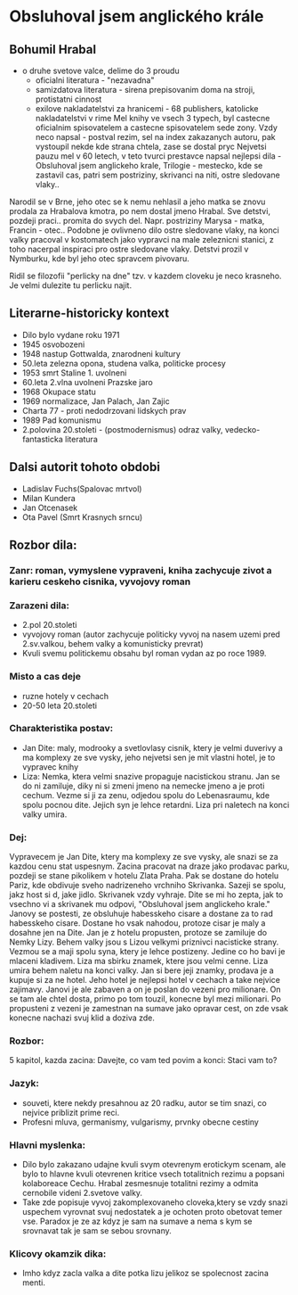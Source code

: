 # Obsluhoval jsem anglického krále

## Bohumil Hrabal
- o druhe svetove valce, delime do 3 proudu 
  - oficialni literatura - "nezavadna"
  - samizdatova literatura - sirena prepisovanim doma na stroji, protistatni cinnost
  - exilove nakladatelstvi za hranicemi - 68 publishers, katolicke nakladatelstvi v rime
Mel knihy ve vsech 3 typech, byl castecne oficialnim spisovatelem a castecne spisovatelem sede zony. Vzdy neco napsal - postval rezim, sel na index zakazanych autoru, pak vystoupil nekde kde strana chtela, zase se dostal pryc Nejvetsi pauzu mel v 60 letech, v teto tvurci prestavce napsal nejlepsi dila - Obsluhoval jsem anglickeho krale, Trilogie - mestecko, kde se zastavil cas, patri sem postriziny, skrivanci na niti, ostre sledovane vlaky..

Narodil se v Brne, jeho otec se k nemu nehlasil a jeho matka se znovu prodala za Hrabalova kmotra, po nem dostal jmeno Hrabal. Sve detstvi, pozdeji praci.. promita do svych del. Napr. postriziny Marysa - matka, Francin - otec..
Podobne je ovlivneno dilo ostre sledovane vlaky, na konci valky pracoval v kostomatech jako vypravci na male zeleznicni stanici, z toho nacerpal inspiraci pro ostre sledovane vlaky.
Detstvi prozil v Nymburku, kde byl jeho otec spravcem pivovaru.

Ridil se filozofii "perlicky na dne" tzv. v kazdem cloveku je neco krasneho. Je velmi dulezite tu perlicku najit.

## Literarne-historicky kontext
- Dilo bylo vydane roku 1971
- 1945 osvobozeni
- 1948 nastup Gottwalda, znarodneni kultury
- 50.leta zelezna opona, studena valka, politicke procesy
- 1953 smrt Staline 1. uvolneni
- 60.leta 2.vlna uvolneni Prazske jaro
- 1968 Okupace statu
- 1969 normalizace, Jan Palach, Jan Zajic
- Charta 77 - proti nedodrzovani lidskych prav
- 1989 Pad komunismu
- 2.polovina 20.stoleti - (postmodernismus) odraz valky, vedecko-fantasticka literatura
## Dalsi autorit tohoto obdobi
- Ladislav Fuchs(Spalovac mrtvol)
- Milan Kundera
- Jan Otcenasek
- Ota Pavel (Smrt Krasnych srncu)

## Rozbor dila:
### Zanr: roman, vymyslene vypraveni, kniha zachycuje zivot a karieru ceskeho cisnika, vyvojovy roman
### Zarazeni dila:
- 2.pol 20.stoleti
- vyvojovy roman (autor zachycuje politicky vyvoj na nasem uzemi pred 2.sv.valkou, behem valky a komunisticky prevrat)
- Kvuli svemu politickemu obsahu byl roman vydan az po roce 1989.
### Misto a cas deje
- ruzne hotely v cechach
- 20-50 leta 20.stoleti

### Charakteristika postav:
- Jan Dite: maly, modrooky a svetlovlasy cisnik, ktery je velmi duverivy a ma komplexy ze sve vysky, jeho nejvetsi sen je mit vlastni hotel, je to vypravec knihy
- Liza: Nemka, ktera velmi snazive propaguje nacistickou stranu. Jan se do ni zamiluje, diky ni si zmeni jmeno na nemecke jmeno a je proti cechum. Vezme si ji za zenu, odjedou spolu do Lebenasraumu, kde spolu pocnou dite. Jejich syn je lehce retardni. Liza pri naletech na konci valky umira.

### Dej:
Vypravecem je Jan Dite, ktery ma komplexy ze sve vysky, ale snazi se za kazdou cenu stat uspesnym. Zacina pracovat na draze jako prodavac parku, pozdeji se stane pikolikem v hotelu Zlata Praha. Pak se dostane do hotelu Pariz, kde obdivuje sveho nadrizeneho vrchniho Skrivanka. Sazeji se spolu, jakz host si d, jake jidlo. Skrivanek vzdy vyhraje. Dite se mi ho zepta, jak  to vsechno vi a skrivanek mu odpovi, "Obsluhoval jsem anglickeho krale." Janovy se postesti, ze obsluhuje habesskeho cisare a dostane za  to rad habesskeho cisare. Dostane ho vsak nahodou, protoze cisar je maly a dosahne jen na Dite. Jan je z hotelu propusten, protoze se zamiluje do Nemky Lizy. Behem valky jsou s Lizou velkymi priznivci nacisticke strany. Vezmou se a maji spolu syna, ktery je lehce postizeny. Jedine co ho bavi je mlaceni kladivem. Liza ma sbirku znamek, ktere jsou velmi cenne. Liza umira behem naletu na konci valky. Jan si bere jeji znamky, prodava je a kupuje si za ne hotel. Jeho hotel je nejlepsi hotel v cechach a take nejvice zajimavy. Janovi je ale zabaven a on je poslan do vezeni pro milionare. On se tam ale chtel dosta, primo po tom touzil, konecne byl mezi milionari. Po propusteni z vezeni je zamestnan na sumave jako opravar cest, on zde vsak konecne nachazi svuj klid a doziva zde.

### Rozbor:
5 kapitol, kazda zacina: Davejte, co vam ted povim a konci: Staci vam to?

### Jazyk:
- souveti, ktere nekdy presahnou az 20 radku, autor se tim snazi, co nejvice priblizit prime reci.
- Profesni mluva, germanismy, vulgarismy, prvnky obecne cestiny
### Hlavni myslenka:
- Dilo bylo zakazano udajne kvuli svym otevrenym erotickym scenam, ale bylo to hlavne kvuli otevrenen kritice vsech totalitnich rezimu a popsani kolaboreace Cechu. Hrabal zesmesnuje totalitni rezimy a odmita cernobile videni 2.svetove valky.
- Take zde popisuje vyvoj zakomplexovaneho cloveka,ktery se vzdy snazi uspechem vyrovnat svuj nedostatek a je ochoten proto obetovat temer vse. Paradox je ze az kdyz je sam na sumave a nema s  kym se srovnavat tak je sam se sebou srovnany.
### Klicovy okamzik dika:
- Imho kdyz zacla valka a dite potka lizu jelikoz se spolecnost zacina menti.